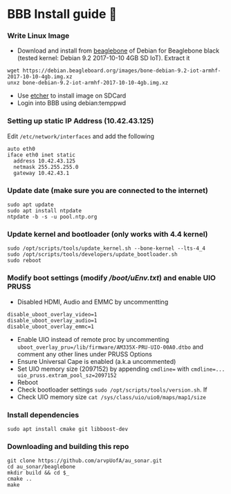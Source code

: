 # BBB Install guide 👷

### Write Linux Image 
* Download and install from [beaglebone](https://beagleboard.org/latest-images) of Debian for Beaglebone black (tested kernel: Debian 9.2 2017-10-10 4GB SD IoT). Extract it
```
wget https://debian.beagleboard.org/images/bone-debian-9.2-iot-armhf-2017-10-10-4gb.img.xz
unxz bone-debian-9.2-iot-armhf-2017-10-10-4gb.img.xz
```
* Use [etcher](http://etcher.io/) to install image on SDCard
* Login into BBB using debian:temppwd

### Setting up static IP Address (10.42.43.125)
Edit `/etc/network/interfaces` and add the following 
```
auto eth0
iface eth0 inet static
  address 10.42.43.125
  netmask 255.255.255.0
  gateway 10.42.43.1
```

### Update date (make sure you are connected to the internet)
```
sudo apt update
sudo apt install ntpdate
ntpdate -b -s -u pool.ntp.org
```

### Update kernel and bootloader (only works with 4.4 kernel)
```
sudo /opt/scripts/tools/update_kernel.sh --bone-kernel --lts-4_4
sudo /opt/scripts/tools/developers/update_bootloader.sh
sudo reboot
```

### Modify boot settings (modify _/boot/uEnv.txt_) and enable UIO PRUSS
* Disabled HDMI, Audio and EMMC by uncommentting
```
disable_uboot_overlay_video=1
disable_uboot_overlay_audio=1
disable_uboot_overlay_emmc=1
```
* Enable UIO instead of remote proc by uncommenting `uboot_overlay_pru=/lib/firmware/AM335X-PRU-UIO-00A0.dtbo` and comment any other lines under PRUSS Options
* Ensure Universal Cape is enabled (a.k.a uncommented)	
* Set UIO memory size (2097152) by appending `cmdline=` with `cmdline=... uio_pruss.extram_pool_sz=2097152`
* Reboot
* Check bootloader settings `sudo /opt/scripts/tools/version.sh`. If 
* Check UIO memory size `cat /sys/class/uio/uio0/maps/map1/size`

### Install dependencies
```
sudo apt install cmake git libboost-dev
```

### Downloading and building this repo
```
git clone https://github.com/arvpUofA/au_sonar.git
cd au_sonar/beaglebone
mkdir build && cd $_
cmake ..
make
```

